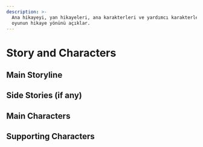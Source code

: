 ```yaml
---
description: >-
  Ana hikayeyi, yan hikayeleri, ana karakterleri ve yardımcı karakterleri içeren
  oyunun hikaye yönünü açıklar.
---
```


# Story and Characters

## Main Storyline



## Side Stories (if any)



## Main Characters



## Supporting Characters

